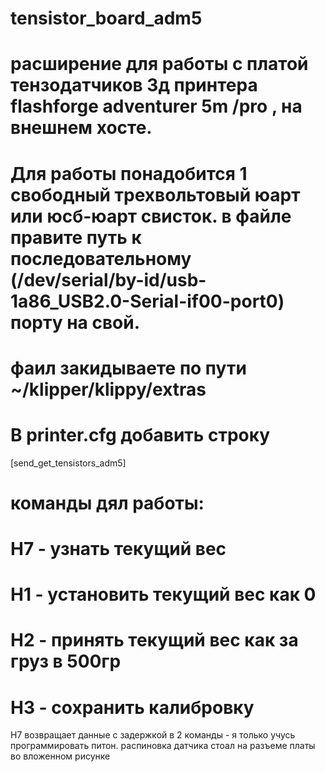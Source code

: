 # tensistor_board_adm5

# расширение для работы с платой тензодатчиков 3д принтера flashforge adventurer 5m /pro , на внешнем хосте.
# Для работы понадобится 1 свободный трехвольтовый юарт или юсб-юарт свисток. в файле правите путь к последовательному (/dev/serial/by-id/usb-1a86_USB2.0-Serial-if00-port0) порту на свой.

# фаил закидываете по пути ~/klipper/klippy/extras

# В printer.cfg добавить строку 
[send_get_tensistors_adm5]

# команды дял работы:
# H7 - узнать текущий вес
# H1 - установить текущий вес как 0
# H2 - принять текущий вес как за груз в 500гр
# H3 - сохранить калибровку

H7 возвращает данные с задержкой в 2 команды - я только учусь программировать питон.
распиновка датчика стоал на разъеме платы во вложенном рисунке
